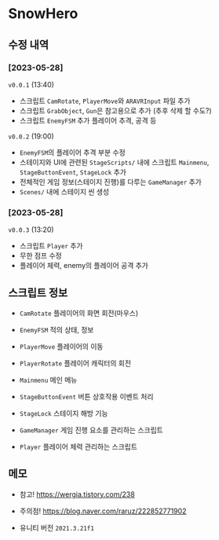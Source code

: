 # SnowHero

## 수정 내역
### [2023-05-28]
`v0.0.1` (13:40)
- 스크립트 `CamRotate`, `PlayerMove`와 `ARAVRInput` 파일 추가 
- 스크립트 `GrabObject`, `Gun`은 참고용으로 추가 (추후 삭제 할 수도?)
- 스크립트 `EnemyFSM` 추가
    플레이어 추격, 공격 등

`v0.0.2` (19:00)
- `EnemyFSM`의 플레이어 추격 부분 수정
- 스테이지와 UI에 관련된 `StageScripts/` 내에 스크립트 `Mainmenu`, `StageButtonEvent`, `StageLock` 추가
- 전체적인 게임 정보(스테이지 진행)를 다루는 `GameManager` 추가
- `Scenes/` 내에 스테이지 씬 생성

### [2023-05-28]
`v0.0.3` (13:20)
- 스크립트 `Player` 추가
- 무한 점프 수정
- 플레이어 체력, enemy의 플레이어 공격 추가


## 스크립트 정보
- `CamRotate`
    플레이어의 화면 회전(마우스)

- `EnemyFSM`
    적의 상태, 정보

- `PlayerMove`
    플레이어의 이동

- `PlayerRotate`
    플레이어 캐릭터의 회전

- `Mainmenu`
    메인 메뉴

- `StageButtonEvent`
    버튼 상호작용 이벤트 처리

- `StageLock`
    스테이지 해방 기능

- `GameManager`
    게임 진행 요소를 관리하는 스크립트

- `Player`
    플레이어 체력 관리하는 스크립트

## 메모
- 참고!
https://wergia.tistory.com/238

- 주의점!
https://blog.naver.com/raruz/222852771902

- 유니티 버전
`2021.3.21f1`
